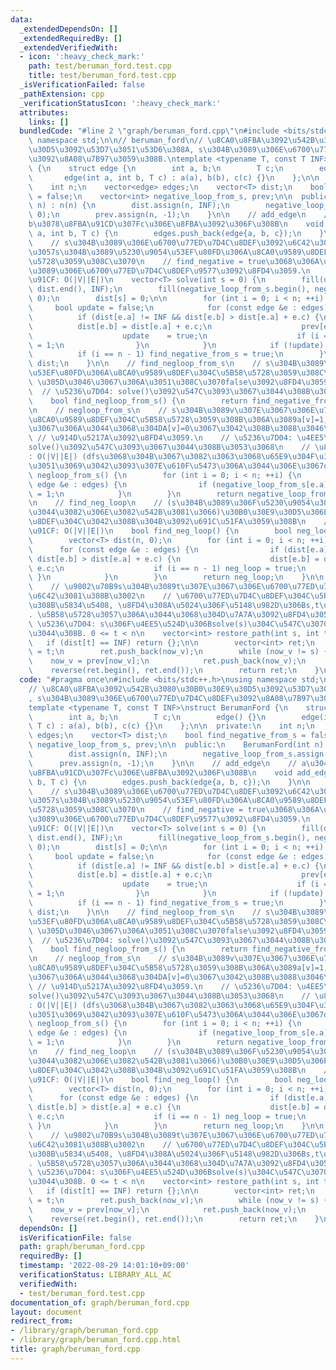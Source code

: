 ```yaml
---
data:
  _extendedDependsOn: []
  _extendedRequiredBy: []
  _extendedVerifiedWith:
  - icon: ':heavy_check_mark:'
    path: test/beruman_ford.test.cpp
    title: test/beruman_ford.test.cpp
  _isVerificationFailed: false
  _pathExtension: cpp
  _verificationStatusIcon: ':heavy_check_mark:'
  attributes:
    links: []
  bundledCode: "#line 2 \"graph/beruman_ford.cpp\"\n#include <bits/stdc++.h>\nusing\
    \ namespace std;\n\n// beruman_ford\n// \u8CA0\u8FBA\u3092\u542B\u3080\u30B0\u30E9\
    \u30D5\u3092\u53D7\u3051\u53D6\u308A, s\u304B\u3089\u306E\u6700\u77ED\u7D4C\u8DEF\
    \u3092\u8A08\u7B97\u3059\u308B.\ntemplate <typename T, const T INF>\nstruct BerumanFord\
    \ {\n    struct edge {\n        int a, b;\n        T c;\n        edge() {}\n \
    \       edge(int a, int b, T c) : a(a), b(b), c(c) {}\n    };\n\n  private:\n\
    \    int n;\n    vector<edge> edges;\n    vector<T> dist;\n    bool find_negative_from_s\
    \ = false;\n    vector<int> negative_loop_from_s, prev;\n\n  public:\n    BerumanFord(int\
    \ n) : n(n) {\n        dist.assign(n, INF);\n        negative_loop_from_s.assign(n,\
    \ 0);\n        prev.assign(n, -1);\n    }\n\n    // add_edge\n    // a\u304B\u3089\
    b\u3078\u8FBA\u91CD\u307Fc\u306E\u8FBA\u3092\u306F\u308B\n    void add_edge(int\
    \ a, int b, T c) {\n        edges.push_back(edge{a, b, c});\n    }\n\n    // solve\n\
    \    // s\u304B\u3089\u306E\u6700\u77ED\u7D4C\u8DEF\u3092\u6C42\u3081\u308B. \u3082\
    \u3057s\u304B\u3089\u5230\u9054\u53EF\u80FD\u306A\u8CA0\u9589\u8DEF\u304C\u5B58\
    \u5728\u3059\u308C\u3070\n    // find_negative = true\u3068\u306A\u308B. s\u304B\
    \u3089\u306E\u6700\u77ED\u7D4C\u8DEF\u9577\u3092\u8FD4\u3059.\n    // \u8A08\u7B97\
    \u91CF: O(|V||E|)\n    vector<T> solve(int s = 0) {\n        fill(dist.begin(),\
    \ dist.end(), INF);\n        fill(negative_loop_from_s.begin(), negative_loop_from_s.end(),\
    \ 0);\n        dist[s] = 0;\n\n        for (int i = 0; i < n; ++i) {\n       \
    \     bool update = false;\n            for (const edge &e : edges) {\n      \
    \          if (dist[e.a] != INF && dist[e.b] > dist[e.a] + e.c) {\n          \
    \          dist[e.b] = dist[e.a] + e.c;\n                    prev[e.b] = e.a;\n\
    \                    update    = true;\n                    if (i == n - 1) negative_loop_from_s[e.b]\
    \ = 1;\n                }\n            }\n            if (!update) break;\n  \
    \          if (i == n - 1) find_negative_from_s = true;\n        }\n        return\
    \ dist;\n    }\n\n    // find_negloop_from_s\n    // s\u304B\u3089\u5230\u9054\
    \u53EF\u80FD\u306A\u8CA0\u9589\u8DEF\u304C\u5B58\u5728\u3059\u308C\u3070true,\
    \ \u305D\u3046\u3067\u306A\u3051\u308C\u3070false\u3092\u8FD4\u3059kaesu.\n  \
    \  // \u5236\u7D04: solve()\u3092\u547C\u3093\u3067\u3044\u308B\u3053\u3068\n\
    \    bool find_negloop_from_s() {\n        return find_negative_from_s;\n    }\n\
    \n    // negloop_from_s\n    // s\u304B\u3089v\u307E\u3067\u306E\u7D4C\u8DEF\u306B\
    \u8CA0\u9589\u8DEF\u304C\u5B58\u5728\u3059\u308B\u306A\u3089a[v]=1,\u305D\u3046\
    \u3067\u306A\u3044\u3068\u304DA[v]=0\u3067\u3042\u308B\u3088\u3046\u306A\n   \
    \ // \u914D\u5217A\u3092\u8FD4\u3059.\n    // \u5236\u7D04: \u4EE5\u524D\u306B\
    solve()\u3092\u547C\u3093\u3067\u3044\u308B\u3053\u3068\n    // \u8A08\u7B97\u91CF\
    : O(|V||E|) (dfs\u3068\u304B\u3067\u3082\u3063\u3068\u65E9\u304F\u3067\u304D\u308B\
    \u3051\u3069\u3042\u3093\u307E\u610F\u5473\u306A\u3044\u306E\u3067ok)\n    vector<int>\
    \ negloop_from_s() {\n        for (int i = 0; i < n; ++i) {\n            for (const\
    \ edge &e : edges) {\n                if (negative_loop_from_s[e.a]) negative_loop_from_s[e.b]\
    \ = 1;\n            }\n        }\n        return negative_loop_from_s;\n    }\n\
    \n    // find_neg_loop\n    // (s\u304B\u3089\u306F\u5230\u9054\u3067\u304D\u306A\
    \u3044\u3082\u306E\u3082\u542B\u3081\u3066)\u30B0\u30E9\u30D5\u306E\u8CA0\u9589\
    \u8DEF\u304C\u3042\u308B\u304B\u3092\u691C\u51FA\u3059\u308B\n    // \u8A08\u7B97\
    \u91CF: O(|V||E|)\n    bool find_neg_loop() {\n        bool neg_loop = false;\n\
    \        vector<T> dist(n, 0);\n        for (int i = 0; i < n; ++i) {\n      \
    \      for (const edge &e : edges) {\n                if (dist[e.a] != INF &&\
    \ dist[e.b] > dist[e.a] + e.c) {\n                    dist[e.b] = dist[e.a] +\
    \ e.c;\n                    if (i == n - 1) neg_loop = true;\n               \
    \ }\n            }\n        }\n        return neg_loop;\n    }\n\n    // restore_path\n\
    \    // \u9802\u70B9s\u304B\u3089t\u307E\u3067\u306E\u6700\u77ED\u7D4C\u8DEF\u3092\
    \u6C42\u3081\u308B\u3002\n    // \u6700\u77ED\u7D4C\u8DEF\u304C\u5B58\u5728\u3059\
    \u308B\u5834\u5408, \u8FD4\u308A\u5024\u306F\u5148\u982D\u306Bs,t\u3092\u542B\u3080\
    . \u5B58\u5728\u3057\u306A\u3044\u3068\u304D\u7A7A\u3092\u8FD4\u3059.\n    //\
    \ \u5236\u7D04: s\u306F\u4EE5\u524D\u306Bsolve(s)\u304C\u547C\u3070\u308C\u3066\
    \u3044\u308B. 0 <= t < n\n    vector<int> restore_path(int s, int t) {\n     \
    \   if (dist[t] == INF) return {};\n\n        vector<int> ret;\n        int now_v\
    \ = t;\n        ret.push_back(now_v);\n        while (now_v != s) {\n        \
    \    now_v = prev[now_v];\n            ret.push_back(now_v);\n        }\n    \
    \    reverse(ret.begin(), ret.end());\n        return ret;\n    }\n};\n"
  code: "#pragma once\n#include <bits/stdc++.h>\nusing namespace std;\n\n// beruman_ford\n\
    // \u8CA0\u8FBA\u3092\u542B\u3080\u30B0\u30E9\u30D5\u3092\u53D7\u3051\u53D6\u308A\
    , s\u304B\u3089\u306E\u6700\u77ED\u7D4C\u8DEF\u3092\u8A08\u7B97\u3059\u308B.\n\
    template <typename T, const T INF>\nstruct BerumanFord {\n    struct edge {\n\
    \        int a, b;\n        T c;\n        edge() {}\n        edge(int a, int b,\
    \ T c) : a(a), b(b), c(c) {}\n    };\n\n  private:\n    int n;\n    vector<edge>\
    \ edges;\n    vector<T> dist;\n    bool find_negative_from_s = false;\n    vector<int>\
    \ negative_loop_from_s, prev;\n\n  public:\n    BerumanFord(int n) : n(n) {\n\
    \        dist.assign(n, INF);\n        negative_loop_from_s.assign(n, 0);\n  \
    \      prev.assign(n, -1);\n    }\n\n    // add_edge\n    // a\u304B\u3089b\u3078\
    \u8FBA\u91CD\u307Fc\u306E\u8FBA\u3092\u306F\u308B\n    void add_edge(int a, int\
    \ b, T c) {\n        edges.push_back(edge{a, b, c});\n    }\n\n    // solve\n\
    \    // s\u304B\u3089\u306E\u6700\u77ED\u7D4C\u8DEF\u3092\u6C42\u3081\u308B. \u3082\
    \u3057s\u304B\u3089\u5230\u9054\u53EF\u80FD\u306A\u8CA0\u9589\u8DEF\u304C\u5B58\
    \u5728\u3059\u308C\u3070\n    // find_negative = true\u3068\u306A\u308B. s\u304B\
    \u3089\u306E\u6700\u77ED\u7D4C\u8DEF\u9577\u3092\u8FD4\u3059.\n    // \u8A08\u7B97\
    \u91CF: O(|V||E|)\n    vector<T> solve(int s = 0) {\n        fill(dist.begin(),\
    \ dist.end(), INF);\n        fill(negative_loop_from_s.begin(), negative_loop_from_s.end(),\
    \ 0);\n        dist[s] = 0;\n\n        for (int i = 0; i < n; ++i) {\n       \
    \     bool update = false;\n            for (const edge &e : edges) {\n      \
    \          if (dist[e.a] != INF && dist[e.b] > dist[e.a] + e.c) {\n          \
    \          dist[e.b] = dist[e.a] + e.c;\n                    prev[e.b] = e.a;\n\
    \                    update    = true;\n                    if (i == n - 1) negative_loop_from_s[e.b]\
    \ = 1;\n                }\n            }\n            if (!update) break;\n  \
    \          if (i == n - 1) find_negative_from_s = true;\n        }\n        return\
    \ dist;\n    }\n\n    // find_negloop_from_s\n    // s\u304B\u3089\u5230\u9054\
    \u53EF\u80FD\u306A\u8CA0\u9589\u8DEF\u304C\u5B58\u5728\u3059\u308C\u3070true,\
    \ \u305D\u3046\u3067\u306A\u3051\u308C\u3070false\u3092\u8FD4\u3059kaesu.\n  \
    \  // \u5236\u7D04: solve()\u3092\u547C\u3093\u3067\u3044\u308B\u3053\u3068\n\
    \    bool find_negloop_from_s() {\n        return find_negative_from_s;\n    }\n\
    \n    // negloop_from_s\n    // s\u304B\u3089v\u307E\u3067\u306E\u7D4C\u8DEF\u306B\
    \u8CA0\u9589\u8DEF\u304C\u5B58\u5728\u3059\u308B\u306A\u3089a[v]=1,\u305D\u3046\
    \u3067\u306A\u3044\u3068\u304DA[v]=0\u3067\u3042\u308B\u3088\u3046\u306A\n   \
    \ // \u914D\u5217A\u3092\u8FD4\u3059.\n    // \u5236\u7D04: \u4EE5\u524D\u306B\
    solve()\u3092\u547C\u3093\u3067\u3044\u308B\u3053\u3068\n    // \u8A08\u7B97\u91CF\
    : O(|V||E|) (dfs\u3068\u304B\u3067\u3082\u3063\u3068\u65E9\u304F\u3067\u304D\u308B\
    \u3051\u3069\u3042\u3093\u307E\u610F\u5473\u306A\u3044\u306E\u3067ok)\n    vector<int>\
    \ negloop_from_s() {\n        for (int i = 0; i < n; ++i) {\n            for (const\
    \ edge &e : edges) {\n                if (negative_loop_from_s[e.a]) negative_loop_from_s[e.b]\
    \ = 1;\n            }\n        }\n        return negative_loop_from_s;\n    }\n\
    \n    // find_neg_loop\n    // (s\u304B\u3089\u306F\u5230\u9054\u3067\u304D\u306A\
    \u3044\u3082\u306E\u3082\u542B\u3081\u3066)\u30B0\u30E9\u30D5\u306E\u8CA0\u9589\
    \u8DEF\u304C\u3042\u308B\u304B\u3092\u691C\u51FA\u3059\u308B\n    // \u8A08\u7B97\
    \u91CF: O(|V||E|)\n    bool find_neg_loop() {\n        bool neg_loop = false;\n\
    \        vector<T> dist(n, 0);\n        for (int i = 0; i < n; ++i) {\n      \
    \      for (const edge &e : edges) {\n                if (dist[e.a] != INF &&\
    \ dist[e.b] > dist[e.a] + e.c) {\n                    dist[e.b] = dist[e.a] +\
    \ e.c;\n                    if (i == n - 1) neg_loop = true;\n               \
    \ }\n            }\n        }\n        return neg_loop;\n    }\n\n    // restore_path\n\
    \    // \u9802\u70B9s\u304B\u3089t\u307E\u3067\u306E\u6700\u77ED\u7D4C\u8DEF\u3092\
    \u6C42\u3081\u308B\u3002\n    // \u6700\u77ED\u7D4C\u8DEF\u304C\u5B58\u5728\u3059\
    \u308B\u5834\u5408, \u8FD4\u308A\u5024\u306F\u5148\u982D\u306Bs,t\u3092\u542B\u3080\
    . \u5B58\u5728\u3057\u306A\u3044\u3068\u304D\u7A7A\u3092\u8FD4\u3059.\n    //\
    \ \u5236\u7D04: s\u306F\u4EE5\u524D\u306Bsolve(s)\u304C\u547C\u3070\u308C\u3066\
    \u3044\u308B. 0 <= t < n\n    vector<int> restore_path(int s, int t) {\n     \
    \   if (dist[t] == INF) return {};\n\n        vector<int> ret;\n        int now_v\
    \ = t;\n        ret.push_back(now_v);\n        while (now_v != s) {\n        \
    \    now_v = prev[now_v];\n            ret.push_back(now_v);\n        }\n    \
    \    reverse(ret.begin(), ret.end());\n        return ret;\n    }\n};"
  dependsOn: []
  isVerificationFile: false
  path: graph/beruman_ford.cpp
  requiredBy: []
  timestamp: '2022-08-29 14:01:10+09:00'
  verificationStatus: LIBRARY_ALL_AC
  verifiedWith:
  - test/beruman_ford.test.cpp
documentation_of: graph/beruman_ford.cpp
layout: document
redirect_from:
- /library/graph/beruman_ford.cpp
- /library/graph/beruman_ford.cpp.html
title: graph/beruman_ford.cpp
---
```

